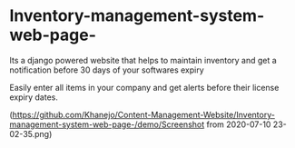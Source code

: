 # Inventory-management-system-web-page-
Its a django powered website that helps to maintain inventory and get a notification before 30 days of your softwares expiry

Easily enter all items in your company and get alerts before their license expiry dates.

(https://github.com/Khanejo/Content-Management-Website/Inventory-management-system-web-page-/demo/Screenshot from 2020-07-10 23-02-35.png)


